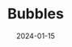 ---
layout: photography
title: "Bubbles"
date: 2024-01-15
thumbnail: "/assets/images/Bubbles/bubbles_1.jpg"
images:
  - url: "/assets/images/Bubbles/bubbles_1.jpg"
    caption: "📍 Mountain View, CA | Brandon JP Lambert"
    alt: "Soap bubbles catching light"
  - url: "/assets/images/Bubbles/bubbles_2.jpg"
    caption: "📍 Mountain View, CA | Brandon JP Lambert"
    alt: "Multiple bubbles in motion"
  - url: "/assets/images/Bubbles/bubbles_3.jpg"
    caption: "📍 Mountain View, CA | Brandon JP Lambert"
    alt: "Close-up of bubble surface"
---